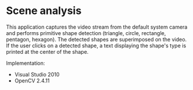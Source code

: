# Scene analysis 

This application captures the video stream from the default system camera and performs primitive shape detection (triangle, circle, rectangle, pentagon, hexagon). The detected shapes are superimposed on the video. If the user clicks on a detected shape, a text displaying the shape's type is printed at the center of the shape.

Implementation:
* Visual Studio 2010
* OpenCV 2.4.11
